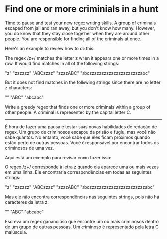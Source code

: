 # Find one or more criminials in a hunt



Time to pause and test your new regex writing skills. A group of criminals escaped from jail and ran away, but you don't know how many. However, you do know that they stay close together when they are around other people. You are responsible for finding all of the criminals at once.

Here's an example to review how to do this:

The regex /z+/ matches the letter z when it appears one or more times in a row. It would find matches in all of the following strings:

"z"
"zzzzzz"
"ABCzzzz"
"zzzzABC"
"abczzzzzzzzzzzzzzzzzzzzzabc"

But it does not find matches in the following strings since there are no letter z characters:

""
"ABC"
"abcabc"

Write a greedy regex that finds one or more criminals within a group of other people. A criminal is represented by the capital letter C.

---

É hora de fazer uma pausa e testar suas novas habilidades de redação de regex. Um grupo de criminosos escapou da prisão e fugiu, mas você não sabe quantos. No entanto, você sabe que eles ficam próximos quando estão perto de outras pessoas. Você é responsável por encontrar todos os criminosos de uma vez.

Aqui está um exemplo para revisar como fazer isso:

O regex /z+/ corresponde à letra z quando ela aparece uma ou mais vezes em uma linha. Ele encontraria correspondências em todas as seguintes strings:

"z"
"zzzzzz"
"ABCzzzz"
"zzzzABC"
"abczzzzzzzzzzzzzzzzzzzzzzzabc"

Mas ele não encontra correspondências nas seguintes strings, pois não há caracteres da letra z:

""
"ABC"
"abcabc"

Escreva um regex ganancioso que encontre um ou mais criminosos dentro de um grupo de outras pessoas. Um criminoso é representado pela letra C maiúscula. 